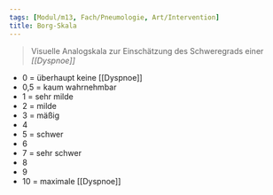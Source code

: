 ```yaml
---
tags: [Modul/m13, Fach/Pneumologie, Art/Intervention]
title: Borg-Skala
---
```

> Visuelle Analogskala zur Einschätzung des Schweregrads einer *[[Dyspnoe]]*

- 0 = überhaupt keine [[Dyspnoe]]
- 0,5 = kaum wahrnehmbar
- 1 = sehr milde
- 2 = milde
- 3 = mäßig
- 4
- 5 = schwer
- 6
- 7 = sehr schwer
- 8
- 9
- 10 = maximale [[Dyspnoe]]